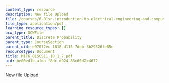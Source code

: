 ```yaml
---
content_type: resource
description: New file Upload
file: /courses/6-01sc-introduction-to-electrical-engineering-and-computer-science-i-spring-2011/be00ed1bafdaf8dcd92483c60d2c4672_MIT6_01SCS11_10_1_7.pdf
file_type: application/pdf
learning_resource_types: []
ocw_type: OCWFile
parent_title: Discrete Probability
parent_type: CourseSection
parent_uid: e97072ec-1818-d115-7deb-3b29326fe85e
resourcetype: Document
title: MIT6_01SCS11_10_1_7.pdf
uid: be00ed1b-afda-f8dc-d924-83c60d2c4672
---
```

New file Upload

